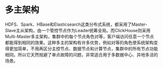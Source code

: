 # 多主架构

HDFS、Spark、HBase和Elasticsearch这类分布式系统，都采用了Master-Slave主从架构，由一个管控节点作为Leader统筹全局。而ClickHouse则采用Multi-Master多主架构，集群中的每个节点角色对等，客户端访问任意一个节点都能得到相同的效果。这种多主的架构有许多优势，例如对等的角色使系统架构变得更加简单，不用再区分主控节点、数据节点和计算节点，集群中的所有节点功能相同。所以它天然规避了单点故障的问题，非常适合用于多数据中心、异地多活的场景。